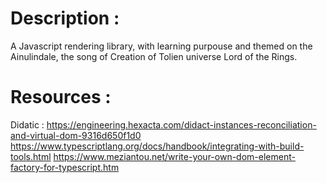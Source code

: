 # Description :

A Javascript rendering library, with learning purpouse and themed on the Ainulindale, the song of Creation of Tolien universe Lord of the Rings.



# Resources :

Didatic : https://engineering.hexacta.com/didact-instances-reconciliation-and-virtual-dom-9316d650f1d0
https://www.typescriptlang.org/docs/handbook/integrating-with-build-tools.html
https://www.meziantou.net/write-your-own-dom-element-factory-for-typescript.htm


